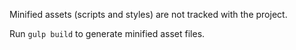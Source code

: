 Minified assets (scripts and styles) are not tracked with the project.

Run `gulp build` to generate minified asset files.
